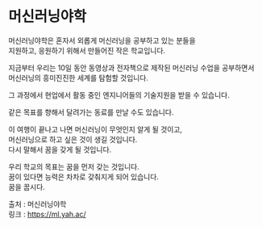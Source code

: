# 머신러닝야학

머신러닝야학은 혼자서 외롭게 머신러닝을 공부하고 있는 분들을  
지원하고, 응원하기 위해서 만들어진 작은 학교입니다.  

지금부터 우리는 10일 동안 동영상과 전자책으로 제작된 머신러닝 수업을 공부하면서  
머신러닝의 흥미진진한 세계를 탐험할 것입니다.  

그 과정에서 현업에서 활동 중인 엔지니어들의 기술지원을 받을 수 있습니다.  

같은 목표를 향해서 달려가는 동료를 만날 수도 있습니다.  

이 여행이 끝나고 나면 머신러닝이 무엇인지 알게 될 것이고,  
머신러닝으로 하고 싶은 것이 생길 것입니다.  
다시 말해서 꿈을 갖게 될 것입니다.  

우리 학교의 목표는 꿈을 먼저 갖는 것입니다.  
꿈이 있다면 능력은 차차로 갖춰지게 되어 있습니다.  
꿈을 꿉시다.  

출처 : 머신러닝야학    
링크 : https://ml.yah.ac/  